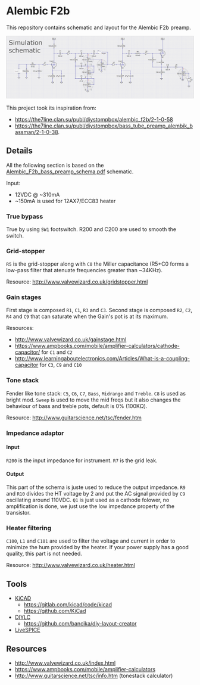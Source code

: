 # Alembic F2b

This repository contains schematic and layout for the Alembic F2b preamp.

![Simulation schematic](Alembic-F2b.png)

This project took its inspiration from:
- https://the7line.clan.su/publ/diystompbox/alembic_f2b/2-1-0-58
- https://the7line.clan.su/publ/diystompbox/bass_tube_preamp_alembik_bassman/2-1-0-38.


## Details

All the following section is based on the [Alembic_F2b_bass_preamp_schema.pdf](Alembic_F2b_bass_preamp_schema.pdf) schematic.

Input:
 - 12VDC @ ~310mA
 - ~150mA is used for 12AX7/ECC83 heater

### True bypass

True by using `SW1` footswitch.
R200 and C200 are used to smooth the switch.

### Grid-stopper

`R5` is the grid-stopper along with `C0` the Miller capacitance (R5+C0 forms a low-pass filter that atenuate frequencies greater than ~34KHz).

Resource: http://www.valvewizard.co.uk/gridstopper.html

### Gain stages

First stage is composed `R1`, `C1`, `R3` and `C3`.
Second stage is composed `R2`, `C2`, `R4` and `C9` that can saturate when the Gain's pot is at its maximum.

Resources:
- http://www.valvewizard.co.uk/gainstage.html
- https://www.ampbooks.com/mobile/amplifier-calculators/cathode-capacitor/ for `C1` and `C2`
- http://www.learningaboutelectronics.com/Articles/What-is-a-coupling-capacitor for `C3`, `C9` and `C10`

### Tone stack

Fender like tone stack: `C5`, `C6`, `C7`, `Bass`, `Midrange` and `Treble`.
`C8` is used as bright mod.
`Sweep` is used to move the mid freqs but it also changes the behaviour of bass and treble pots, default is 0% (100KΩ).

Resource: http://www.guitarscience.net/tsc/fender.htm

### Impedance adaptor

#### Input

`R200` is the input impedance for instrument.
`R7` is the grid leak.

#### Output

This part of the schema is juste used to reduce the output impedance.
`R9` and `R10` divides the HT voltage by 2 and put the AC signal provided by `C9` oscillating around 110VDC.
`Q1` is just used as a cathode folower, no amplification is done, we just use the low impedance property of the transistor.

### Heater filtering

`C100`, `L1` and `C101` are used to filter the voltage and current in order to minimize the hum provided by the heater.
If your power supply has a good quality, this part is not needed.

Resource: http://www.valvewizard.co.uk/heater.html

## Tools

- [KiCAD](https://kicad.org)
  - https://gitlab.com/kicad/code/kicad
  - https://github.com/KiCad
- [DIYLC](http://diy-fever.com/software/diylc)
  - https://github.com/bancika/diy-layout-creator
- [LiveSPICE](https://github.com/dsharlet/LiveSPICE)

## Resources

- http://www.valvewizard.co.uk/index.html
- https://www.ampbooks.com/mobile/amplifier-calculators
- http://www.guitarscience.net/tsc/info.htm (tonestack calculator)
